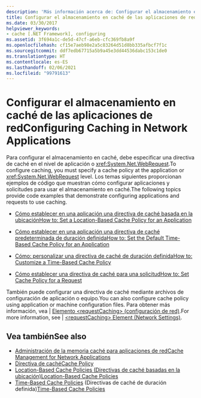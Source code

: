 ```yaml
---
description: 'Más información acerca de: Configurar el almacenamiento en caché de las aplicaciones de red'
title: Configurar el almacenamiento en caché de las aplicaciones de red
ms.date: 03/30/2017
helpviewer_keywords:
- cache [.NET Framework], configuring
ms.assetid: 3f694a1c-de5d-47cf-a6eb-cfc369fb8a9f
ms.openlocfilehash: cf15e7aeb98e2a5c83264d51d8bb335afbcf7f1c
ms.sourcegitcommit: ddf7edb67715a5b9a45e3dd44536dabc153c1de0
ms.translationtype: HT
ms.contentlocale: es-ES
ms.lasthandoff: 02/06/2021
ms.locfileid: "99791613"
---
```

# <a name="configuring-caching-in-network-applications"></a><span data-ttu-id="49c54-103">Configurar el almacenamiento en caché de las aplicaciones de red</span><span class="sxs-lookup"><span data-stu-id="49c54-103">Configuring Caching in Network Applications</span></span>

<span data-ttu-id="49c54-104">Para configurar el almacenamiento en caché, debe especificar una directiva de caché en el nivel de aplicación o <xref:System.Net.WebRequest>.</span><span class="sxs-lookup"><span data-stu-id="49c54-104">To configure caching, you must specify a cache policy at the application or <xref:System.Net.WebRequest> level.</span></span> <span data-ttu-id="49c54-105">Los temas siguientes proporcionan ejemplos de código que muestran cómo configurar aplicaciones y solicitudes para usar el almacenamiento en caché.</span><span class="sxs-lookup"><span data-stu-id="49c54-105">The following topics provide code examples that demonstrate configuring applications and requests to use caching.</span></span>  
  
- [<span data-ttu-id="49c54-106">Cómo establecer en una aplicación una directiva de caché basada en la ubicación</span><span class="sxs-lookup"><span data-stu-id="49c54-106">How to: Set a Location-Based Cache Policy for an Application</span></span>](how-to-set-a-location-based-cache-policy-for-an-application.md)  
  
- [<span data-ttu-id="49c54-107">Cómo establecer en una aplicación una directiva de caché predeterminada de duración definida</span><span class="sxs-lookup"><span data-stu-id="49c54-107">How to: Set the Default Time-Based Cache Policy for an Application</span></span>](how-to-set-the-default-time-based-cache-policy-for-an-application.md)  
  
- [<span data-ttu-id="49c54-108">Cómo: personalizar una directiva de caché de duración definida</span><span class="sxs-lookup"><span data-stu-id="49c54-108">How to: Customize a Time-Based Cache Policy</span></span>](how-to-customize-a-time-based-cache-policy.md)  
  
- [<span data-ttu-id="49c54-109">Cómo establecer una directiva de caché para una solicitud</span><span class="sxs-lookup"><span data-stu-id="49c54-109">How to: Set Cache Policy for a Request</span></span>](how-to-set-cache-policy-for-a-request.md)  
  
 <span data-ttu-id="49c54-110">También puede configurar una directiva de caché mediante archivos de configuración de aplicación o equipo.</span><span class="sxs-lookup"><span data-stu-id="49c54-110">You can also configure cache policy using application or machine configuration files.</span></span> <span data-ttu-id="49c54-111">Para obtener más información, vea &#124; [Elemento \<requestCaching> (configuración de red)](../configure-apps/file-schema/network/requestcaching-element-network-settings.md).</span><span class="sxs-lookup"><span data-stu-id="49c54-111">For more information, see &#124; [\<requestCaching> Element (Network Settings)](../configure-apps/file-schema/network/requestcaching-element-network-settings.md).</span></span>  
  
## <a name="see-also"></a><span data-ttu-id="49c54-112">Vea también</span><span class="sxs-lookup"><span data-stu-id="49c54-112">See also</span></span>

- [<span data-ttu-id="49c54-113">Administración de la memoria caché para aplicaciones de red</span><span class="sxs-lookup"><span data-stu-id="49c54-113">Cache Management for Network Applications</span></span>](cache-management-for-network-applications.md)
- [<span data-ttu-id="49c54-114">Directiva de caché</span><span class="sxs-lookup"><span data-stu-id="49c54-114">Cache Policy</span></span>](cache-policy.md)
- [<span data-ttu-id="49c54-115">Location-Based Cache Policies (Directivas de caché basadas en la ubicación)</span><span class="sxs-lookup"><span data-stu-id="49c54-115">Location-Based Cache Policies</span></span>](location-based-cache-policies.md)
- <span data-ttu-id="49c54-116">[Time-Based Cache Policies](time-based-cache-policies.md) (Directivas de caché de duración definida)</span><span class="sxs-lookup"><span data-stu-id="49c54-116">[Time-Based Cache Policies](time-based-cache-policies.md)</span></span>
